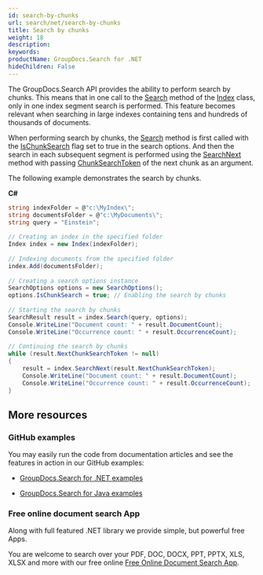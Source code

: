 ```yaml
---
id: search-by-chunks
url: search/net/search-by-chunks
title: Search by chunks
weight: 18
description: 
keywords: 
productName: GroupDocs.Search for .NET
hideChildren: False
---
```

The GroupDocs.Search API provides the ability to perform search by chunks. This means that in one call to the [Search](https://apireference.groupdocs.com/net/search/groupdocs.search/index/methods/search/index) method of the [Index](https://apireference.groupdocs.com/net/search/groupdocs.search/index) class, only in one index segment search is performed. This feature becomes relevant when searching in large indexes containing tens and hundreds of thousands of documents.

When performing search by chunks, the [Search](https://apireference.groupdocs.com/net/search/groupdocs.search/index/methods/search/index) method is first called with the [IsChunkSearch](https://apireference.groupdocs.com/net/search/groupdocs.search.options/searchoptions/properties/ischunksearch) flag set to true in the search options. And then the search in each subsequent segment is performed using the [SearchNext](https://apireference.groupdocs.com/net/search/groupdocs.search/index/methods/searchnext/index) method with passing [ChunkSearchToken](https://apireference.groupdocs.com/net/search/groupdocs.search.results/searchresult/properties/nextchunksearchtoken) of the next chunk as an argument.

The following example demonstrates the search by chunks.

**C#**

```csharp
string indexFolder = @"c:\MyIndex\";
string documentsFolder = @"c:\MyDocuments\";
string query = "Einstein";
 
// Creating an index in the specified folder
Index index = new Index(indexFolder);
 
// Indexing documents from the specified folder
index.Add(documentsFolder);
 
// Creating a search options instance
SearchOptions options = new SearchOptions();
options.IsChunkSearch = true; // Enabling the search by chunks
 
// Starting the search by chunks
SearchResult result = index.Search(query, options);
Console.WriteLine("Document count: " + result.DocumentCount);
Console.WriteLine("Occurrence count: " + result.OccurrenceCount);
 
// Continuing the search by chunks
while (result.NextChunkSearchToken != null)
{
    result = index.SearchNext(result.NextChunkSearchToken);
    Console.WriteLine("Document count: " + result.DocumentCount);
    Console.WriteLine("Occurrence count: " + result.OccurrenceCount);
}
```

## More resources

### GitHub examples

You may easily run the code from documentation articles and see the features in action in our GitHub examples:

*   [GroupDocs.Search for .NET examples](https://github.com/groupdocs-search/GroupDocs.Search-for-.NET)
    
*   [GroupDocs.Search for Java examples](https://github.com/groupdocs-search/GroupDocs.Search-for-Java)
    

### Free online document search App

Along with full featured .NET library we provide simple, but powerful free Apps.

You are welcome to search over your PDF, DOC, DOCX, PPT, PPTX, XLS, XLSX and more with our free online [Free Online Document Search App](https://products.groupdocs.app/search).
